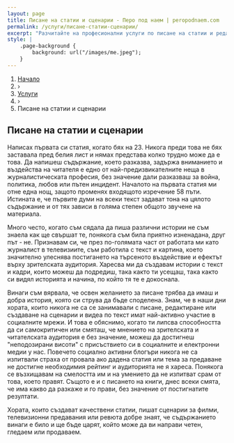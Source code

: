 ```yaml
---
layout: page
title: Писане на статии и сценарии - Перо под наем | peropodnaem.com 
permalink: /услуги/писане-статии-сценарии/
excerpt: "Разчитайте на професионални услуги по писане на статии и редактиране на такива по предварително зададени от Вас ключови думи, теми и граници. Също така можете да ми се доверите и за писане на сценарии за телевизионни предавания, различни видеа, събития и други."
style: |
    .page-background {
        background: url("/images/me.jpeg");
    }
---
```


<div class="breadcrumbs-holder">
    <ol itemscope itemtype="http://schema.org/BreadcrumbList" class="breadcrumbs">
    <li itemprop="itemListElement" itemscope
        itemtype="http://schema.org/ListItem">
        <a itemscope itemtype="http://schema.org/Service"
        itemprop="item" href="http://peropodnaem.com/">
            <span itemprop="name">Начало</span></a>
    <meta itemprop="position" content="1"></li>
    <li classs="bcrumb-spearator"> › </li>
    <li itemprop="itemListElement" itemscope
        itemtype="http://schema.org/ListItem">
        <a itemscope itemtype="http://schema.org/Service"
        itemprop="item" href="http://peropodnaem.com/услуги/">
            <span itemprop="name">Услуги</span></a>
    <meta itemprop="position" content="2"></li>
    <li classs="bcrumb-spearator"> › </li>
    <li itemprop="itemListElement" itemscope
        itemtype="http://schema.org/ListItem">
        <a itemscope itemtype="http://schema.org/Service"
        itemprop="item">
            <span itemprop="name">Писане на статии и сценарии </span></a>
        <meta itemprop="position" content="3"></li>
    </ol>
</div>
<div class="clear">


<h2>Писане на статии и сценарии</h2>

<p>Написах първата си статия, когато бях на 23. Никога преди това не бях заставала пред белия лист и нямах представа колко трудно може да е това. Да напишеш съдържание, което разказва, задържа вниманието и въздейства на читателя е едно от най-предизвикателните неща в журналистическата професия, без значение дали разказваш за война, политика, любов или пътен инцидент. Началото на първата статия ми отне една нощ, защото променях входящото изречение 58 пъти. Истината е, че първите думи на всеки текст задават тона на цялото съдържание и от тях зависи в голяма степен общото звучене на материала.</p>

<p>Много често, когато съм сядала да пиша различни истории не съм знаела как ще свършат те, понякога съм била приятно изненадана, друг път - не. Признавам си, че през по-голямата част от работата ми като журналист в телевизиите, съм работила с текст и картина, което значително улеснява постигането на търсеното въздействие и ефектът върху зрителската аудитория. Харесва ми да създавам истории с текст и кадри, които можеш да подредиш, така както ти усещаш, така както си видял историята и начина, по който тя те е докоснала.</p>

<p>Винаги съм вярвала, че освен желанието за писане трябва да имаш и добра история, която си струва да бъде споделена. Знам, че в наши дни хората, които никога не са се занимавали с писане, редактиране или създаване на сценарии и видеа по текст имат най-активно участие в социалните мрежи. И това е обяснимо, когато ти липсва способността да си самокритичен или смяташ, че мнението на зрителската и читателската аудитория е без значение, можеш да достигнеш "неподозирани висоти" с присъствието си в социалните и електронни медии у нас.  Повечето социално активни блогъри никога не са изпитвали страха от провала ако дадена статия или тема за предаване не достигне необходимия рейтинг и аудиторията не я хареса. Понякога се възхищавам на смелостта им и на умението да не изпитват срам от това, което правят. Същото е и с писането на книги, днес всеки смята, че има какво да разкаже и го прави, без значение от постигнатите резултати.</p>

<p>Хората, които създават качествени статии, пишат сценарии за филми, телевизионни предавания или ревюта добре знаят, че съдържанието винаги е било и ще бъде царят, който може да ви направи четен, гледаем или продаваем.</p>
